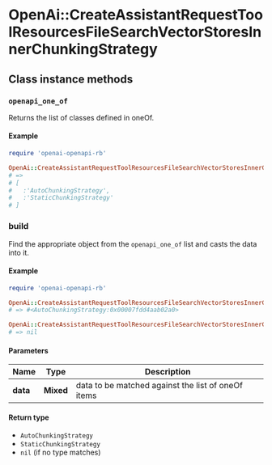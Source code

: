 # OpenAi::CreateAssistantRequestToolResourcesFileSearchVectorStoresInnerChunkingStrategy

## Class instance methods

### `openapi_one_of`

Returns the list of classes defined in oneOf.

#### Example

```ruby
require 'openai-openapi-rb'

OpenAi::CreateAssistantRequestToolResourcesFileSearchVectorStoresInnerChunkingStrategy.openapi_one_of
# =>
# [
#   :'AutoChunkingStrategy',
#   :'StaticChunkingStrategy'
# ]
```

### build

Find the appropriate object from the `openapi_one_of` list and casts the data into it.

#### Example

```ruby
require 'openai-openapi-rb'

OpenAi::CreateAssistantRequestToolResourcesFileSearchVectorStoresInnerChunkingStrategy.build(data)
# => #<AutoChunkingStrategy:0x00007fdd4aab02a0>

OpenAi::CreateAssistantRequestToolResourcesFileSearchVectorStoresInnerChunkingStrategy.build(data_that_doesnt_match)
# => nil
```

#### Parameters

| Name | Type | Description |
| ---- | ---- | ----------- |
| **data** | **Mixed** | data to be matched against the list of oneOf items |

#### Return type

- `AutoChunkingStrategy`
- `StaticChunkingStrategy`
- `nil` (if no type matches)

